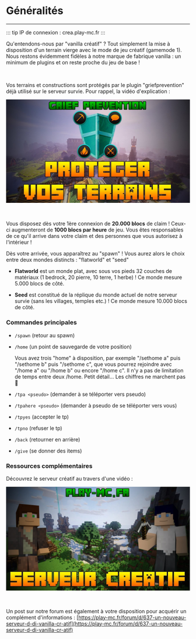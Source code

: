 # Généralités

-----

::: tip IP de connexion :
crea.play-mc.fr
:::

Qu'entendons-nous par "vanilla créatif" ? Tout simplement la mise à disposition d'un terrain vierge avec le mode de jeu créatif \(gamemode 1\). Nous restons évidemment fidèles à notre marque de fabrique vanilla : un minimum de plugins et on reste proche du jeu de base !

<br/>

Vos terrains et constructions sont protégés par le plugin "griefprevention" déjà utilisé sur le serveur survie. Pour rappel, la vidéo d'explication : 

[![Grief Prevention](../.vuepress/assets/yt_griefprevention.jpg)](https://www.youtube.com/watch?v=R3DS8IT8Cio)

<br/>

Vous disposez dès votre 1ère connexion de **20.000 blocs** de claim ! Ceux-ci augmenteront de **1000 blocs par heure** de jeu. Vous êtes responsables de ce qu'il arrive dans votre claim et des personnes que vous autorisez à l'intérieur !

Dès votre arrivée, vous apparaîtrez au "spawn" ! Vous aurez alors le choix entre deux mondes distincts : "flatworld" et "seed"

* **Flatworld** est un monde plat, avec sous vos pieds 32 couches de matériaux \(1 bedrock, 20 pierre, 10 terre, 1 herbe\) ! Ce monde mesure 5.000 blocs de côté.

* **Seed** est constitué de la réplique du monde actuel de notre serveur survie \(sans les villages, temples etc.\) ! Ce monde mesure 10.000 blocs de côté.

### Commandes principales

* `/spawn` \(retour au spawn\)
* `/home` \(un point de sauvegarde de votre position\)

  Vous avez trois "home" à disposition, par exemple "/sethome a" puis "/sethome b" puis "/sethome c", que vous pourrez rejoindre avec "/home a" ou "/home b" ou encore "/home c". Il n'y a pas de limitation de temps entre deux /home. Petit détail... Les chiffres ne marchent pas 🙂

* `/tpa <pseudo>` \(demander à se téléporter vers pseudo\)
* `/tpahere <pseudo>` \(demander à pseudo de se téléporter vers vous\)
* `/tpyes` \(accepter le tp\)
* `/tpno` \(refuser le tp\)
* `/back` \(retourner en arrière\)
* `/give` \(se donner des items\)

### Ressources complémentaires

Découvrez le serveur créatif au travers d'une vidéo :

[![Serveur Créatif](../.vuepress/assets/yt_serveur_creatif.jpg)](https://www.youtube.com/watch?v=TfyDxtaItLw)

<br/>

Un post sur notre forum est également à votre disposition pour acquérir un complément d'informations : [https://play-mc.fr/forum/d/637-un-nouveau-serveur-d-di-vanilla-cr-atif](https://play-mc.fr/forum/d/637-un-nouveau-serveur-d-di-vanilla-cr-atif)

